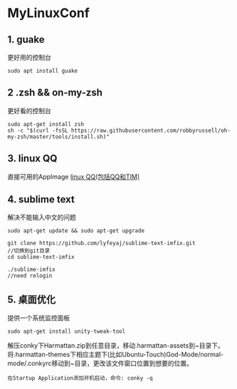 # MyLinuxConf
## 1. guake
更好用的控制台
```
sudo apt install guake
```

## 2 .zsh && on-my-zsh
更好看的控制台
```
sudo apt-get install zsh
sh -c "$(curl -fsSL https://raw.githubusercontent.com/robbyrussell/oh-my-zsh/master/tools/install.sh)"
```

## 3. linux QQ
直接可用的AppImage
[linux QQ(包括QQ和TIM)](https://github.com/askme765cs/Wine-QQ-TIM)


## 4. sublime text
解决不能输入中文的问题
```
sudo apt-get update && sudo apt-get upgrade

git clone https://github.com/lyfeyaj/sublime-text-imfix.git
//切换到git目录
cd sublime-text-imfix

./sublime-imfix
//need relogin
```

## 5. 桌面优化
提供一个系统监控面板
```
sudo apt-get install unity-tweak-tool
```
解压conky下Harmattan.zip到任意目录，移动.harmattan-assets到\~目录下。将.harmattan-themes下相应主题下(比如Ubuntu-Touch)God-Mode/normal-mode/.conkyrc移动到~目录，更改该文件窗口位置到想要的位置。

    在Startup Application添加开机启动，命令: conky -q
